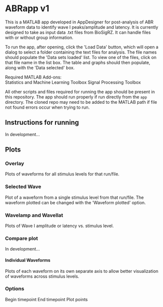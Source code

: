 # ABRapp v1

This is a MATLAB app developed in AppDesigner for post-analysis of ABR waveform data to identify wave I peaks/amplitude and latency. It is currently designed to take as input data .txt files from BioSigRZ. It can handle files with or without group information. 

To run the app, after opening, click the 'Load Data' button, which will open a dialog to select a folder containing the text files for analysis. The file names should populate the 'Data sets loaded' list. To view one of the files, click on that file name in the list box. The table and graphs should then populate, along with the 'Data selected' box. 

Required MATLAB Add-ons:  
Statistics and Machine Learning Toolbox
Signal Processing Toolbox

All other scripts and files required for running the app should be present in this repository. The app should run properly if run directly from the `app` directory. The cloned repo may need to be added to the MATLAB path if file not found errors occur when trying to run.

## Instructions for running

In development...

## Plots

### Overlay

Plots of waveforms for all stimulus levels for that run/file.

### Selected Wave

Plot of a waveform from a single stimulus level from that run/file. The waveform plotted can be changed with the 'Waveform plotted' option.

### WaveIamp and WaveIlat

Plots of Wave I amplitude or latency vs. stimulus level.

### Compare plot

In development...

#### Individual Waveforms

Plots of each waveform on its own separate axis to allow better visualization of waveforms across stimulus levels.

### Options

Begin timepoint
End timepoint
Plot points
